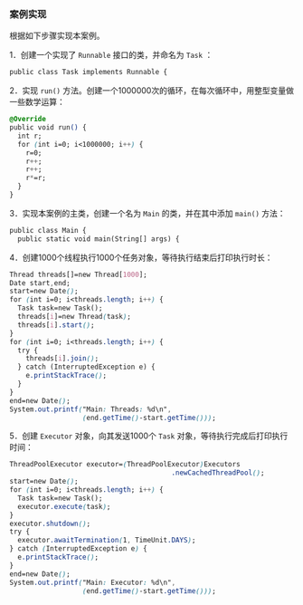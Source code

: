 ### 案例实现

根据如下步骤实现本案例。

1．创建一个实现了 `Runnable` 接口的类，并命名为 `Task` ：

```css
public class Task implements Runnable {
```

2．实现 `run()` 方法。创建一个1000000次的循环，在每次循环中，用整型变量做一些数学运算：

```css
@Override
public void run() {
  int r;
  for (int i=0; i<1000000; i++) {
    r=0;
    r++;
    r++;
    r*=r;
  }
}
```

3．实现本案例的主类，创建一个名为 `Main` 的类，并在其中添加 `main()` 方法：

```css
public class Main {
  public static void main(String[] args) {
```

4．创建1000个线程执行1000个任务对象，等待执行结束后打印执行时长：

```css
Thread threads[]=new Thread[1000];
Date start,end;
start=new Date();
for (int i=0; i<threads.length; i++) {
  Task task=new Task();
  threads[i]=new Thread(task);
  threads[i].start();
}
for (int i=0; i<threads.length; i++) {
  try {
    threads[i].join();
  } catch (InterruptedException e) {
    e.printStackTrace();
  }
}
end=new Date();
System.out.printf("Main: Threads: %d\n",
                  (end.getTime()-start.getTime()));
```

5．创建 `Executor` 对象，向其发送1000个 `Task` 对象，等待执行完成后打印执行时间：

```css
ThreadPoolExecutor executor=(ThreadPoolExecutor)Executors
                                        .newCachedThreadPool();
start=new Date();
for (int i=0; i<threads.length; i++) {
  Task task=new Task();
  executor.execute(task);
}
executor.shutdown();
try {
  executor.awaitTermination(1, TimeUnit.DAYS);
} catch (InterruptedException e) {
  e.printStackTrace();
}
end=new Date();
System.out.printf("Main: Executor: %d\n",
                  (end.getTime()-start.getTime()));
```

